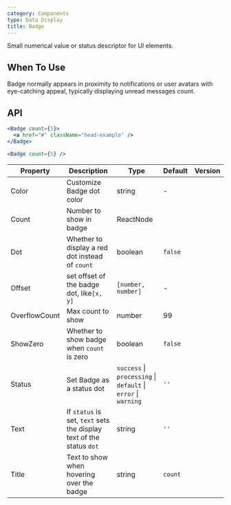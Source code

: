```yaml
---
category: Components
type: Data Display
title: Badge
---
```


Small numerical value or status descriptor for UI elements.

## When To Use

Badge normally appears in proximity to notifications or user avatars with eye-catching appeal, typically displaying unread messages count.

## API

```jsx
<Badge count={5}>
  <a href="#" className="head-example" />
</Badge>
```

```jsx
<Badge count={5} />
```

| Property | Description | Type | Default | Version |
| --- | --- | --- | --- | --- |
| Color | Customize Badge dot color | string | - |  |
| Count | Number to show in badge | ReactNode |  |  |
| Dot | Whether to display a red dot instead of `count` | boolean | `false` |  |
| Offset | set offset of the badge dot, like`[x, y]` | `[number, number]` | - |  |
| OverflowCount | Max count to show | number | 99 |  |
| ShowZero | Whether to show badge when `count` is zero | boolean | `false` |  |
| Status | Set Badge as a status dot | `success` \| `processing` \| `default` \| `error` \| `warning` | `''` |  |
| Text | If `status` is set, `text` sets the display text of the status `dot` | string | `''` |  |
| Title | Text to show when hovering over the badge | string | `count` |  |
